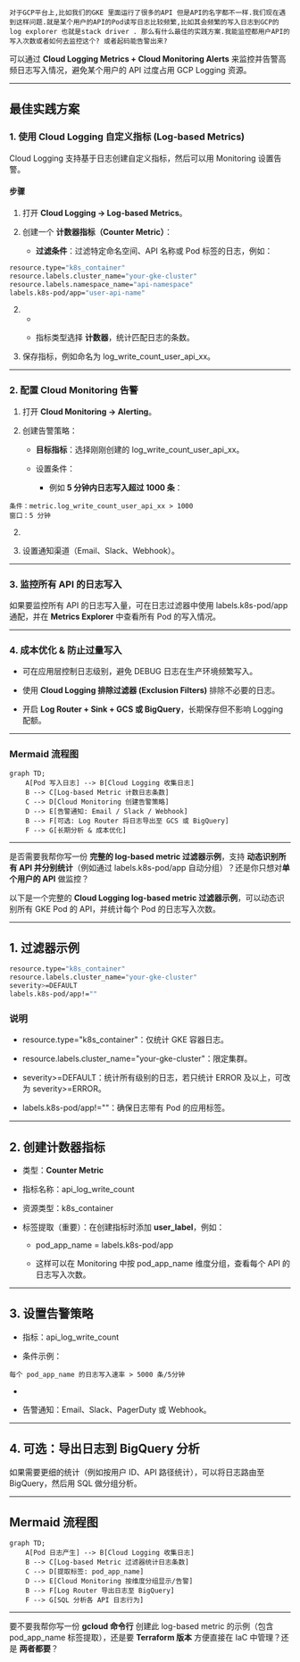 ```log 
对于GCP平台上,比如我们的GKE 里面运行了很多的API 但是API的名字都不一样.我们现在遇到这样问题.就是某个用户的API的Pod读写日志比较频繁,比如其会频繁的写入日志到GCP的log explorer 也就是stack driver . 那么有什么最佳的实践方案.我能监控都用户API的写入次数或者如何去监控这个? 或者起码能告警出来?
```

可以通过 **Cloud Logging Metrics + Cloud Monitoring Alerts** 来监控并告警高频日志写入情况，避免某个用户的 API 过度占用 GCP Logging 资源。

---

## **最佳实践方案**

  

### **1. 使用 Cloud Logging 自定义指标 (Log-based Metrics)**

  

Cloud Logging 支持基于日志创建自定义指标，然后可以用 Monitoring 设置告警。

  

#### **步骤**

1. 打开 **Cloud Logging → Log-based Metrics**。
    
2. 创建一个 **计数器指标（Counter Metric）**：
    
    - **过滤条件**：过滤特定命名空间、API 名称或 Pod 标签的日志，例如：
        
    

```bash
resource.type="k8s_container"
resource.labels.cluster_name="your-gke-cluster"
resource.labels.namespace_name="api-namespace"
labels.k8s-pod/app="user-api-name"
```

2. -   
        
    - 指标类型选择 **计数器**，统计匹配日志的条数。
        
    
3. 保存指标，例如命名为 log_write_count_user_api_xx。
    

---

### **2. 配置 Cloud Monitoring 告警**

1. 打开 **Cloud Monitoring → Alerting**。
    
2. 创建告警策略：
    
    - **目标指标**：选择刚刚创建的 log_write_count_user_api_xx。
        
    - 设置条件：
        
        - 例如 **5 分钟内日志写入超过 1000 条**：
            
        
    

```
条件：metric.log_write_count_user_api_xx > 1000
窗口：5 分钟
```

2.   
    
3. 设置通知渠道（Email、Slack、Webhook）。
    

---

### **3. 监控所有 API 的日志写入**

  

如果要监控所有 API 的日志写入量，可在日志过滤器中使用 labels.k8s-pod/app 通配，并在 **Metrics Explorer** 中查看所有 Pod 的写入情况。

---

### **4. 成本优化 & 防止过量写入**

- 可在应用层控制日志级别，避免 DEBUG 日志在生产环境频繁写入。
    
- 使用 **Cloud Logging 排除过滤器 (Exclusion Filters)** 排除不必要的日志。
    
- 开启 **Log Router + Sink + GCS 或 BigQuery**，长期保存但不影响 Logging 配额。
    

---

### **Mermaid 流程图**

```mermaid
graph TD;
    A[Pod 写入日志] --> B[Cloud Logging 收集日志]
    B --> C[Log-based Metric 计数日志条数]
    C --> D[Cloud Monitoring 创建告警策略]
    D --> E[告警通知: Email / Slack / Webhook]
    B --> F[可选: Log Router 将日志导出至 GCS 或 BigQuery]
    F --> G[长期分析 & 成本优化]
```

---

是否需要我帮你写一份 **完整的 log-based metric 过滤器示例**，支持 **动态识别所有 API 并分别统计**（例如通过 labels.k8s-pod/app 自动分组）？还是你只想对**单个用户的 API** 做监控？



以下是一个完整的 **Cloud Logging log-based metric 过滤器示例**，可以动态识别所有 GKE Pod 的 API，并统计每个 Pod 的日志写入次数。

---

## **1. 过滤器示例**

```bash
resource.type="k8s_container"
resource.labels.cluster_name="your-gke-cluster"
severity>=DEFAULT
labels.k8s-pod/app!=""
```

### **说明**

- resource.type="k8s_container"：仅统计 GKE 容器日志。
    
- resource.labels.cluster_name="your-gke-cluster"：限定集群。
    
- severity>=DEFAULT：统计所有级别的日志，若只统计 ERROR 及以上，可改为 severity>=ERROR。
    
- labels.k8s-pod/app!=""：确保日志带有 Pod 的应用标签。
    

---

## **2. 创建计数器指标**

- 类型：**Counter Metric**
    
- 指标名称：api_log_write_count
    
- 资源类型：k8s_container
    
- 标签提取（重要）：在创建指标时添加 **user_label**，例如：
    
    - pod_app_name = labels.k8s-pod/app
        
    - 这样可以在 Monitoring 中按 pod_app_name 维度分组，查看每个 API 的日志写入次数。
        
    

---

## **3. 设置告警策略**

- 指标：api_log_write_count
    
- 条件示例：
    

```
每个 pod_app_name 的日志写入速率 > 5000 条/5分钟
```

-   
    
- 告警通知：Email、Slack、PagerDuty 或 Webhook。
    

---

## **4. 可选：导出日志到 BigQuery 分析**

  

如果需要更细的统计（例如按用户 ID、API 路径统计），可以将日志路由至 BigQuery，然后用 SQL 做分组分析。

---

## **Mermaid 流程图**

```mermaid
graph TD;
    A[Pod 日志产生] --> B[Cloud Logging 收集日志]
    B --> C[Log-based Metric 过滤器统计日志条数]
    C --> D[提取标签: pod_app_name]
    D --> E[Cloud Monitoring 按维度分组显示/告警]
    B --> F[Log Router 导出日志至 BigQuery]
    F --> G[SQL 分析各 API 日志行为]
```

---

要不要我帮你写一份 **gcloud 命令行** 创建此 log-based metric 的示例（包含 pod_app_name 标签提取），还是要 **Terraform 版本** 方便直接在 IaC 中管理？还是 **两者都要**？
